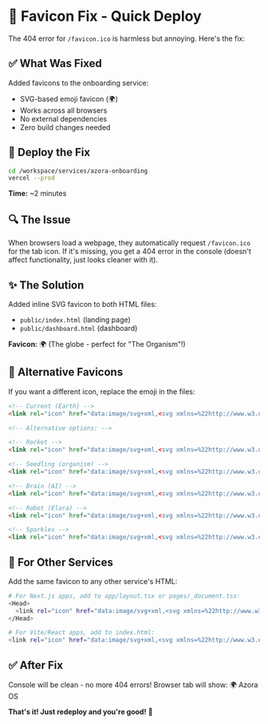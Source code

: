 # 🎨 Favicon Fix - Quick Deploy

The 404 error for `/favicon.ico` is harmless but annoying. Here's the fix:

## ✅ What Was Fixed

Added favicons to the onboarding service:
- SVG-based emoji favicon (🌍)
- Works across all browsers
- No external dependencies
- Zero build changes needed

## 🚀 Deploy the Fix

```bash
cd /workspace/services/azora-onboarding
vercel --prod
```

**Time:** ~2 minutes

## 🔍 The Issue

When browsers load a webpage, they automatically request `/favicon.ico` for the tab icon. If it's missing, you get a 404 error in the console (doesn't affect functionality, just looks cleaner with it).

## ✨ The Solution

Added inline SVG favicon to both HTML files:
- `public/index.html` (landing page)
- `public/dashboard.html` (dashboard)

**Favicon:** 🌍 (The globe - perfect for "The Organism"!)

## 🎯 Alternative Favicons

If you want a different icon, replace the emoji in the files:

```html
<!-- Current (Earth) -->
<link rel="icon" href="data:image/svg+xml,<svg xmlns=%22http://www.w3.org/2000/svg%22 viewBox=%220 0 100 100%22><text y=%22.9em%22 font-size=%2290%22>🌍</text></svg>">

<!-- Alternative options: -->

<!-- Rocket -->
<link rel="icon" href="data:image/svg+xml,<svg xmlns=%22http://www.w3.org/2000/svg%22 viewBox=%220 0 100 100%22><text y=%22.9em%22 font-size=%2290%22>🚀</text></svg>">

<!-- Seedling (organism) -->
<link rel="icon" href="data:image/svg+xml,<svg xmlns=%22http://www.w3.org/2000/svg%22 viewBox=%220 0 100 100%22><text y=%22.9em%22 font-size=%2290%22>🌱</text></svg>">

<!-- Brain (AI) -->
<link rel="icon" href="data:image/svg+xml,<svg xmlns=%22http://www.w3.org/2000/svg%22 viewBox=%220 0 100 100%22><text y=%22.9em%22 font-size=%2290%22>🧠</text></svg>">

<!-- Robot (Elara) -->
<link rel="icon" href="data:image/svg+xml,<svg xmlns=%22http://www.w3.org/2000/svg%22 viewBox=%220 0 100 100%22><text y=%22.9em%22 font-size=%2290%22>🤖</text></svg>">

<!-- Sparkles -->
<link rel="icon" href="data:image/svg+xml,<svg xmlns=%22http://www.w3.org/2000/svg%22 viewBox=%220 0 100 100%22><text y=%22.9em%22 font-size=%2290%22>✨</text></svg>">
```

## 📝 For Other Services

Add the same favicon to any other service's HTML:

```bash
# For Next.js apps, add to app/layout.tsx or pages/_document.tsx:
<Head>
  <link rel="icon" href="data:image/svg+xml,<svg xmlns=%22http://www.w3.org/2000/svg%22 viewBox=%220 0 100 100%22><text y=%22.9em%22 font-size=%2290%22>🌍</text></svg>" />
</Head>

# For Vite/React apps, add to index.html:
<link rel="icon" href="data:image/svg+xml,<svg xmlns=%22http://www.w3.org/2000/svg%22 viewBox=%220 0 100 100%22><text y=%22.9em%22 font-size=%2290%22>🌍</text></svg>">
```

## ✅ After Fix

Console will be clean - no more 404 errors!
Browser tab will show: 🌍 Azora OS

**That's it! Just redeploy and you're good!** 🎉
